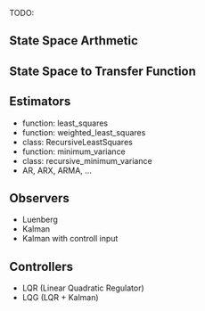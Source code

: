 
TODO:

State Space Arthmetic
---------------------

State Space to Transfer Function
--------------------------------

Estimators
----------
- function: least_squares
- function: weighted_least_squares
- class: RecursiveLeastSquares
- function: minimum_variance
- class: recursive_minimum_variance
- AR, ARX, ARMA, ... 

Observers
---------
- Luenberg
- Kalman
- Kalman with controll input

Controllers
-----------
- LQR (Linear Quadratic Regulator)
- LQG (LQR + Kalman)